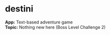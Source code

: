 # destini

**App:** Text-based adventure game<br />
**Topic:** Nothing new here (Boss Level Challenge 2)